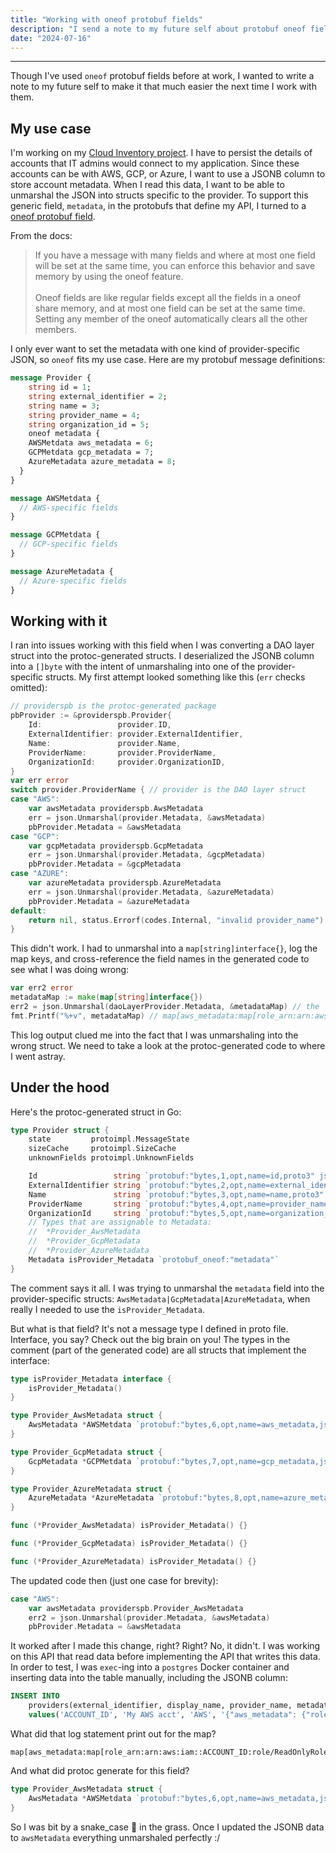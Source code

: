 ```yaml
---
title: "Working with oneof protobuf fields"
description: "I send a note to my future self about protobuf oneof fields."
date: "2024-07-16"
---
```


---

Though I've used `oneof` protobuf fields before at work, I wanted to write a note to my future self to make it that much easier the next time I work with them.

## My use case

I'm working on my [Cloud Inventory project](https://danielhoward-dev.netlify.app/blog/project-planning/). I have to persist the details of accounts that IT admins would connect to my application. Since these accounts can be with AWS, GCP, or Azure, I want to use a JSONB column to store account metadata. When I read this data, I want to be able to unmarshal the JSON into structs specific to the provider. To support this generic field, `metadata`, in the protobufs that define my API, I turned to a [oneof protobuf field](https://protobuf.dev/programming-guides/proto3/#oneof).

From the docs: <blockquote>If you have a message with many fields and where at most one field will be set at the same time, you can enforce this behavior and save memory by using the oneof feature.<br /><br />Oneof fields are like regular fields except all the fields in a oneof share memory, and at most one field can be set at the same time. Setting any member of the oneof automatically clears all the other members.</blockquote>

I only ever want to set the metadata with one kind of provider-specific JSON, so `oneof` fits my use case. Here are my protobuf message definitions:

```protobuf
message Provider {
    string id = 1;
    string external_identifier = 2;
	string name = 3;
    string provider_name = 4;
    string organization_id = 5;
    oneof metadata {
    AWSMetdata aws_metadata = 6;
    GCPMetdata gcp_metadata = 7;
    AzureMetadata azure_metadata = 8;
  }
}

message AWSMetdata {
  // AWS-specific fields
}

message GCPMetdata {
  // GCP-specific fields
}

message AzureMetadata {
  // Azure-specific fields
}
```

## Working with it

I ran into issues working with this field when I was converting a DAO layer struct into the protoc-generated structs. I deserialized the JSONB column into a `[]byte` with the intent of unmarshaling into one of the provider-specific structs. My first attempt looked something like this (`err` checks omitted):

```go
// providerspb is the protoc-generated package
pbProvider := &providerspb.Provider{
    Id:                 provider.ID,
    ExternalIdentifier: provider.ExternalIdentifier,
    Name:               provider.Name,
    ProviderName:       provider.ProviderName,
    OrganizationId:     provider.OrganizationID,
}
var err error
switch provider.ProviderName { // provider is the DAO layer struct
case "AWS":
    var awsMetadata providerspb.AwsMetadata
    err = json.Unmarshal(provider.Metadata, &awsMetadata)
    pbProvider.Metadata = &awsMetadata
case "GCP":
    var gcpMetadata providerspb.GcpMetadata
    err = json.Unmarshal(provider.Metadata, &gcpMetadata)
    pbProvider.Metadata = &gcpMetadata
case "AZURE":
    var azureMetadata providerspb.AzureMetadata
    err = json.Unmarshal(provider.Metadata, &azureMetadata)
    pbProvider.Metadata = &azureMetadata
default:
    return nil, status.Errorf(codes.Internal, "invalid provider_name")
}
```

This didn't work. I had to unmarshal into a `map[string]interface{}`, log the map keys, and cross-reference the field names in the generated code to see what I was doing wrong:

```go
var err2 error
metadataMap := make(map[string]interface{})
err2 = json.Unmarshal(daoLayerProvider.Metadata, &metadataMap) // the `Metadata` field is defined as []byte `json:"metadata"`
fmt.Printf("%+v", metadataMap) // map[aws_metadata:map[role_arn:arn:aws:iam::ACCOUNT_ID:role/ReadOnlyRole]]
```

This log output clued me into the fact that I was unmarshaling into the wrong struct. We need to take a look at the protoc-generated code to where I went astray.

## Under the hood

Here's the protoc-generated struct in Go:

```go
type Provider struct {
	state         protoimpl.MessageState
	sizeCache     protoimpl.SizeCache
	unknownFields protoimpl.UnknownFields

	Id                 string `protobuf:"bytes,1,opt,name=id,proto3" json:"id,omitempty"`
	ExternalIdentifier string `protobuf:"bytes,2,opt,name=external_identifier,json=externalIdentifier,proto3" json:"external_identifier,omitempty"`
	Name               string `protobuf:"bytes,3,opt,name=name,proto3" json:"name,omitempty"`
	ProviderName       string `protobuf:"bytes,4,opt,name=provider_name,json=providerName,proto3" json:"provider_name,omitempty"`
	OrganizationId     string `protobuf:"bytes,5,opt,name=organization_id,json=organizationId,proto3" json:"organization_id,omitempty"`
	// Types that are assignable to Metadata:
	//	*Provider_AwsMetadata
	//	*Provider_GcpMetadata
	//	*Provider_AzureMetadata
	Metadata isProvider_Metadata `protobuf_oneof:"metadata"`
}
```

The comment says it all. I was trying to unmarshal the `metadata` field into the provider-specific structs: `AwsMetadata|GcpMetadata|AzureMetadata`, when really I needed to use the `isProvider_Metadata`.

But what is that field? It's not a message type I defined in proto file. Interface, you say? Check out the big brain on you! The types in the comment (part of the generated code) are all structs that implement the interface:

```go
type isProvider_Metadata interface {
	isProvider_Metadata()
}

type Provider_AwsMetadata struct {
	AwsMetadata *AWSMetdata `protobuf:"bytes,6,opt,name=aws_metadata,json=awsMetadata,proto3,oneof"`
}

type Provider_GcpMetadata struct {
	GcpMetadata *GCPMetdata `protobuf:"bytes,7,opt,name=gcp_metadata,json=gcpMetadata,proto3,oneof"`
}

type Provider_AzureMetadata struct {
	AzureMetadata *AzureMetadata `protobuf:"bytes,8,opt,name=azure_metadata,json=azureMetadata,proto3,oneof"`
}

func (*Provider_AwsMetadata) isProvider_Metadata() {}

func (*Provider_GcpMetadata) isProvider_Metadata() {}

func (*Provider_AzureMetadata) isProvider_Metadata() {}
```

The updated code then (just one case for brevity):

```go
case "AWS":
    var awsMetadata providerspb.Provider_AwsMetadata
    err2 = json.Unmarshal(provider.Metadata, &awsMetadata)
    pbProvider.Metadata = &awsMetadata
```

It worked after I made this change, right? Right? No, it didn't. I was working on this API that read data before implementing the API that writes this data. In order to test, I was `exec`-ing into a `postgres` Docker container and inserting data into the table manually, including the JSONB column:

```sql
INSERT INTO 
    providers(external_identifier, display_name, provider_name, metadata, organization_id)
    values('ACCOUNT_ID', 'My AWS acct', 'AWS', '{"aws_metadata": {"role_arn": "arn:aws:iam::ACCOUNT_ID:role/ReadOnlyRole"}}', '51207fbd-87dd-48bb-b9b8-904832ead230');
```

What did that log statement print out for the map?

```
map[aws_metadata:map[role_arn:arn:aws:iam::ACCOUNT_ID:role/ReadOnlyRole]]
```

And what did protoc generate for this field?

```go
type Provider_AwsMetadata struct {
	AwsMetadata *AWSMetdata `protobuf:"bytes,6,opt,name=aws_metadata,json=awsMetadata,proto3,oneof"`
}
```

So I was bit by a snake_case 🐍 in the grass. Once I updated the JSONB data to `awsMetadata` everything unmarshaled perfectly :/